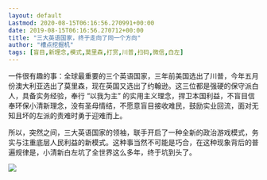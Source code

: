 ```yaml
---
layout: default
Lastmod: 2020-08-15T06:16:56.270991+00:00
date: 2019-08-15T06:16:56.270712+00:00
title: "三大英语国家，终于走向了同一个方向"
author: "槽点挖掘机"
tags: [盲目,新理念,模式,莫里森,打赏,川普,扫码,微信,白左]
---
```


一件很有趣的事：全球最重要的三个英语国家，三年前美国选出了川普，今年五月份澳大利亚选出了莫里森，现在英国又选出了约翰逊。这三位都是强硬的保守派白人，具备实务经验，奉行 “以我为主” 的实用主义理念，捍卫本国利益，不盲目信奉环保小清新理念，没有圣母情结，不愿意盲目接收难民，鼓励实业回流，面对无知且坏的左派的责难时勇于迎难而上。  
  
所以，突然之间，三大英语国家的领袖，联手开启了一种全新的政治游戏模式，务实与注重底层人民利益的新模式。这种事当然不可能是巧合，在这种现象背后的普遍规律是，小清新白左坑了全世界这么多年，终于坑到头了。

![](https://images.weserv.nl/?url=https%3A//ressrc.com/wp-content/uploads/2019/07/bf946b07gy1g5iadupskxj20eu08cgm6.jpg)
